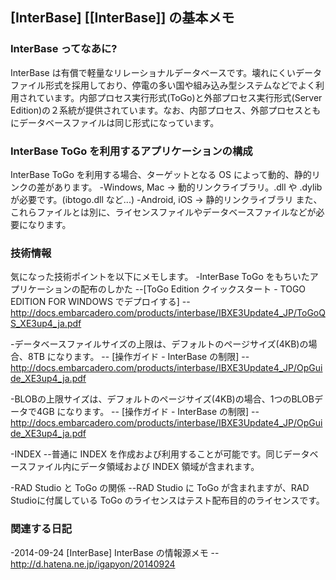 ## [InterBase] [[InterBase]] の基本メモ


### InterBase ってなあに?

InterBase は有償で軽量なリレーショナルデータベースです。壊れにくいデータファイル形式を採用しており、停電の多い国や組み込み型システムなどでよく利用されています。内部プロセス実行形式(ToGo)と外部プロセス実行形式(Server Edition)の２系統が提供されています。なお、内部プロセス、外部プロセスともにデータベースファイルは同じ形式になっています。


### InterBase ToGo を利用するアプリケーションの構成

InterBase ToGo を利用する場合、ターゲットとなる OS によって動的、静的リンクの差があります。
-Windows, Mac -> 動的リンクライブラリ。.dll や .dylib が必要です。(ibtogo.dll など...)
-Android, iOS -> 静的リンクライブラリ
また、これらファイルとは別に、ライセンスファイルやデータベースファイルなどが必要になります。


### 技術情報

気になった技術ポイントを以下にメモします。
-InterBase ToGo をもちいたアプリケーションの配布のしかた
--[ToGo Edition クイックスタート - TOGO EDITION FOR WINDOWS でデプロイする]
--http://docs.embarcadero.com/products/interbase/IBXE3Update4_JP/ToGoQS_XE3up4_ja.pdf

-データベースファイルサイズの上限は、デフォルトのページサイズ(4KB)の場合、8TB になります。
--  [操作ガイド - InterBase の制限]
--  http://docs.embarcadero.com/products/interbase/IBXE3Update4_JP/OpGuide_XE3up4_ja.pdf

-BLOBの上限サイズは、デフォルトのページサイズ(4KB)の場合、1つのBLOBデータで4GB になります。
--  [操作ガイド - InterBase の制限]
--  http://docs.embarcadero.com/products/interbase/IBXE3Update4_JP/OpGuide_XE3up4_ja.pdf

-INDEX
--普通に INDEX を作成および利用することが可能です。同じデータベースファイル内にデータ領域および INDEX 領域が含まれます。

-RAD Studio と ToGo の関係
--RAD Studio に ToGo が含まれますが、RAD Studioに付属している ToGo のライセンスはテスト配布目的のライセンスです。


### 関連する日記

-2014-09-24 [InterBase] InterBase の情報源メモ
--http://d.hatena.ne.jp/igapyon/20140924


